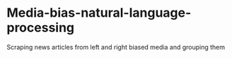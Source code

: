 # Media-bias-natural-language-processing
Scraping news articles from left and right biased media and grouping them 
